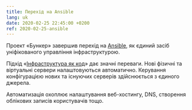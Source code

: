 ```yaml
---
title: Перехід на Ansible
lang: uk
date: 2020-02-25 22:45:00 +0200
ref: 2020-02-25-ansible
---
```

Проект «Бункер» завершив перехід на [Ansible][1],
як єдиний засіб уніфікованого управління інфраструктурою.

Підхід «[Інфраструктура як код][2]» дає значні переваги.
Нові фізичні та віртуальні сервери налаштовуються автоматично.
Керування конфігурацією нових та існуючих серверів здійснюється з єдиного джерела.

Автоматизація охоплює налаштування веб-хостингу, DNS,
створення облікових записів користувачів тощо.

[1]: https://www.ansible.com/
[2]: https://uk.wikipedia.org/wiki/%D0%86%D0%BD%D1%84%D1%80%D0%B0%D1%81%D1%82%D1%80%D1%83%D0%BA%D1%82%D1%83%D1%80%D0%B0_%D1%8F%D0%BA_%D0%BA%D0%BE%D0%B4
